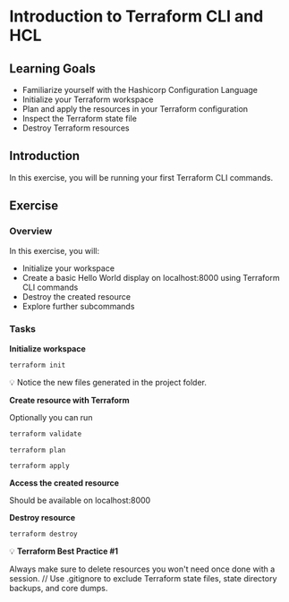 # Introduction to Terraform CLI and HCL

## Learning Goals

- Familiarize yourself with the Hashicorp Configuration Language
- Initialize your Terraform workspace
- Plan and apply the resources in your Terraform configuration 
- Inspect the Terraform state file
- Destroy Terraform resources
  
## Introduction

In this exercise, you will be running your first Terraform CLI commands.

## Exercise

### Overview

In this exercise, you will:

- Initialize your workspace
- Create a basic Hello World display on localhost:8000 using Terraform CLI commands
- Destroy the created resource
- Explore further subcommands

### Tasks

**Initialize workspace**

```bash
terraform init
```

💡 Notice the new files generated in the project folder.

**Create resource with Terraform**

Optionally you can run 

```bash
terraform validate
```

```bash
terraform plan
```

```bash
terraform apply
```

**Access the created resource**

Should be available on localhost:8000

**Destroy resource**

```bash
terraform destroy
```

:bulb: **Terraform Best Practice #1**

Always make sure to delete resources you won't need once done with a session. // Use .gitignore to exclude Terraform state files, state directory backups, and core dumps.
